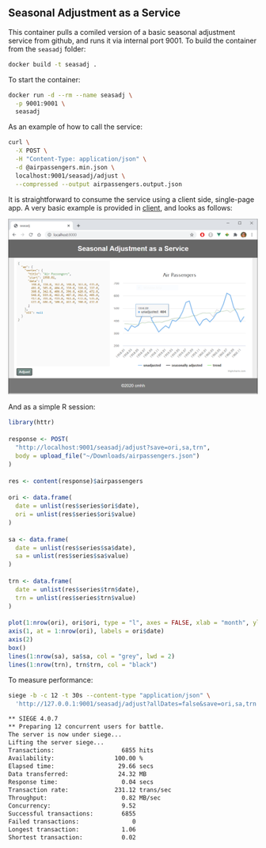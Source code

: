 ## Seasonal Adjustment as a Service

This container pulls a comiled version of a basic seasonal adjustment service from github, and runs it via internal port 9001.  To build the container from the `seasadj` folder:

```bash
docker build -t seasadj .
```

To start the container:

```bash
docker run -d --rm --name seasadj \
  -p 9001:9001 \
  seasadj
```

As an example of how to call the service:

```bash
curl \
  -X POST \
  -H "Content-Type: application/json" \
  -d @airpassengers.min.json \
  localhost:9001/seasadj/adjust \
  --compressed --output airpassengers.output.json
```

It is straightforward to consume the service using a client side, single-page app.  A very basic example is provided in [client](./client), and looks as follows:

![](img/seasadjclient.png)

And as a simple R session:

```R
library(httr)

response <- POST(
  "http://localhost:9001/seasadj/adjust?save=ori,sa,trn", 
  body = upload_file("~/Downloads/airpassengers.json")
)

res <- content(response)$airpassengers

ori <- data.frame(
  date = unlist(res$series$ori$date),
  ori = unlist(res$series$ori$value)
)

sa <- data.frame(
  date = unlist(res$series$sa$date),
  sa = unlist(res$series$sa$value)
)

trn <- data.frame(
  date = unlist(res$series$trn$date),
  trn = unlist(res$series$trn$value)
)

plot(1:nrow(ori), ori$ori, type = "l", axes = FALSE, xlab = "month", ylab = "number", lty = 3, col = "grey")
axis(1, at = 1:nrow(ori), labels = ori$date)
axis(2)
box()
lines(1:nrow(sa), sa$sa, col = "grey", lwd = 2)
lines(1:nrow(trn), trn$trn, col = "black")
```

To measure performance:

```bash
siege -b -c 12 -t 30s --content-type "application/json" \
  'http://127.0.0.1:9001/seasadj/adjust?allDates=false&save=ori,sa,trn POST < airpassengers.min.json' 
```
```as.is
** SIEGE 4.0.7
** Preparing 12 concurrent users for battle.
The server is now under siege...
Lifting the server siege...
Transactions:                   6855 hits
Availability:                 100.00 %
Elapsed time:                  29.66 secs
Data transferred:              24.32 MB
Response time:                  0.04 secs
Transaction rate:             231.12 trans/sec
Throughput:                     0.82 MB/sec
Concurrency:                    9.52
Successful transactions:        6855
Failed transactions:               0
Longest transaction:            1.06
Shortest transaction:           0.02
```